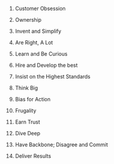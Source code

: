 1. Customer Obsession

2. Ownership
3. Invent and Simplify
4. Are Right, A Lot
5. Learn and Be Curious
6. Hire and Develop the best
7. Insist on the Highest Standards
8. Think Big
9. Bias for Action
10. Frugality
11. Earn Trust
12. Dive Deep
13. Have Backbone; Disagree and Commit
14. Deliver Results